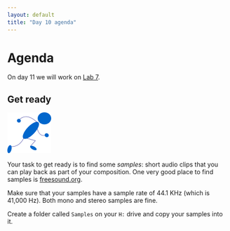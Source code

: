 ```yaml
---
layout: default
title: "Day 10 agenda"
---
```


# Agenda

On day 11 we will work on [Lab 7](../labs/lab07.html).

## Get ready

<img class="parimg" alt="Get ready" src="img/getready.png">

Your task to get ready is to find some *samples*: short audio clips that you can play back as part of your composition.  One very good place to find samples is [freesound.org](http://www.freesound.org/).

Make sure that your samples have a sample rate of 44.1 KHz (which is 41,000 Hz).  Both mono and stereo samples are fine.

Create a folder called `Samples` on your `H:` drive and copy your samples into it.

<div style="clear: both;"></div>
